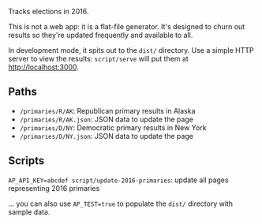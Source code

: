 Tracks elections in 2016.

This is not a web app: it is a flat-file generator. It's designed to churn out
results so they're updated frequently and available to all.

In development mode, it spits out to the `dist/` directory. Use a simple HTTP
server to view the results: `script/serve` will put them at
[http://localhost:3000](http://localhost:3000).

## Paths

* `/primaries/R/AK`: Republican primary results in Alaska
* `/primaries/R/AK.json`: JSON data to update the page
* `/primaries/D/NY`: Democratic primary results in New York
* `/primaries/D/NY.json`: JSON data to update the page

## Scripts

`AP_API_KEY=abcdef script/update-2016-primaries`: update all pages representing 2016 primaries

... you can also use `AP_TEST=true` to populate the `dist/` directory with sample data.
